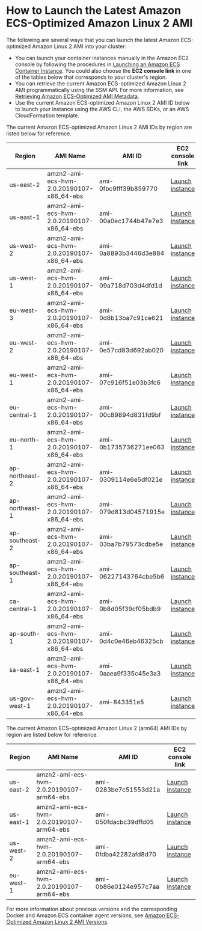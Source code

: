 # How to Launch the Latest Amazon ECS\-Optimized Amazon Linux 2 AMI<a name="al2ami-get-latest"></a>

The following are several ways that you can launch the latest Amazon ECS\-optimized Amazon Linux 2 AMI into your cluster:
+ You can launch your container instances manually in the Amazon EC2 console by following the procedures in [Launching an Amazon ECS Container Instance](launch_container_instance.md)\. You could also choose the **EC2 console link** in one of the tables below that corresponds to your cluster's region\.
+ You can retrieve the current Amazon ECS\-optimized Amazon Linux 2 AMI programmatically using the SSM API\. For more information, see [Retrieving Amazon ECS\-Optimized AMI Metadata](retrieve-ecs-optimized_AMI.md)\.
+ Use the current Amazon ECS\-optimized Amazon Linux 2 AMI ID below to launch your instance using the AWS CLI, the AWS SDKs, or an AWS CloudFormation template\.

The current Amazon ECS\-optimized Amazon Linux 2 AMI IDs by region are listed below for reference\.


| Region | AMI Name | AMI ID | EC2 console link | 
| --- | --- | --- | --- | 
| us\-east\-2 | amzn2\-ami\-ecs\-hvm\-2\.0\.20190107\-x86\_64\-ebs | ami\-0fbc9fff39b859770 | [Launch instance](https://console.aws.amazon.com/ec2/v2/home?region=us-east-2#LaunchInstanceWizard:ami=ami-0fbc9fff39b859770) | 
| us\-east\-1 | amzn2\-ami\-ecs\-hvm\-2\.0\.20190107\-x86\_64\-ebs | ami\-00a0ec1744b47e7e3 | [Launch instance](https://console.aws.amazon.com/ec2/v2/home?region=us-east-1#LaunchInstanceWizard:ami=ami-00a0ec1744b47e7e3) | 
| us\-west\-2 | amzn2\-ami\-ecs\-hvm\-2\.0\.20190107\-x86\_64\-ebs | ami\-0a8893b3446d3e884 | [Launch instance](https://console.aws.amazon.com/ec2/v2/home?region=us-west-2#LaunchInstanceWizard:ami=ami-0a8893b3446d3e884) | 
| us\-west\-1 | amzn2\-ami\-ecs\-hvm\-2\.0\.20190107\-x86\_64\-ebs | ami\-09a718d703d4dfd1d | [Launch instance](https://console.aws.amazon.com/ec2/v2/home?region=us-west-1#LaunchInstanceWizard:ami=ami-09a718d703d4dfd1d) | 
| eu\-west\-3 | amzn2\-ami\-ecs\-hvm\-2\.0\.20190107\-x86\_64\-ebs | ami\-0d8b13ba7c91ce621 | [Launch instance](https://console.aws.amazon.com/ec2/v2/home?region=eu-west-3#LaunchInstanceWizard:ami=ami-0d8b13ba7c91ce621) | 
| eu\-west\-2 | amzn2\-ami\-ecs\-hvm\-2\.0\.20190107\-x86\_64\-ebs | ami\-0e57cd83d692ab020 | [Launch instance](https://console.aws.amazon.com/ec2/v2/home?region=eu-west-2#LaunchInstanceWizard:ami=ami-0e57cd83d692ab020) | 
| eu\-west\-1 | amzn2\-ami\-ecs\-hvm\-2\.0\.20190107\-x86\_64\-ebs | ami\-07c916f51e03b3fc6 | [Launch instance](https://console.aws.amazon.com/ec2/v2/home?region=eu-west-1#LaunchInstanceWizard:ami=ami-07c916f51e03b3fc6) | 
| eu\-central\-1 | amzn2\-ami\-ecs\-hvm\-2\.0\.20190107\-x86\_64\-ebs | ami\-00c89894d831fd9bf | [Launch instance](https://console.aws.amazon.com/ec2/v2/home?region=eu-central-1#LaunchInstanceWizard:ami=ami-00c89894d831fd9bf) | 
| eu\-north\-1 | amzn2\-ami\-ecs\-hvm\-2\.0\.20190107\-x86\_64\-ebs | ami\-0b1735736271ee063 | [Launch instance](https://console.aws.amazon.com/ec2/v2/home?region=eu-north-1#LaunchInstanceWizard:ami=ami-0b1735736271ee063) | 
| ap\-northeast\-2 | amzn2\-ami\-ecs\-hvm\-2\.0\.20190107\-x86\_64\-ebs | ami\-0309114e6e5df021e | [Launch instance](https://console.aws.amazon.com/ec2/v2/home?region=ap-northeast-2#LaunchInstanceWizard:ami=ami-0309114e6e5df021e) | 
| ap\-northeast\-1 | amzn2\-ami\-ecs\-hvm\-2\.0\.20190107\-x86\_64\-ebs | ami\-079d813d04571915e | [Launch instance](https://console.aws.amazon.com/ec2/v2/home?region=ap-northeast-1#LaunchInstanceWizard:ami=ami-079d813d04571915e) | 
| ap\-southeast\-2 | amzn2\-ami\-ecs\-hvm\-2\.0\.20190107\-x86\_64\-ebs | ami\-03ba7b79573cdbe5e | [Launch instance](https://console.aws.amazon.com/ec2/v2/home?region=ap-southeast-2#LaunchInstanceWizard:ami=ami-03ba7b79573cdbe5e) | 
| ap\-southeast\-1 | amzn2\-ami\-ecs\-hvm\-2\.0\.20190107\-x86\_64\-ebs | ami\-06227143764cbe5b6 | [Launch instance](https://console.aws.amazon.com/ec2/v2/home?region=ap-southeast-1#LaunchInstanceWizard:ami=ami-06227143764cbe5b6) | 
| ca\-central\-1 | amzn2\-ami\-ecs\-hvm\-2\.0\.20190107\-x86\_64\-ebs | ami\-0b8d05f39cf05bdb9 | [Launch instance](https://console.aws.amazon.com/ec2/v2/home?region=ca-central-1#LaunchInstanceWizard:ami=ami-0b8d05f39cf05bdb9) | 
| ap\-south\-1 | amzn2\-ami\-ecs\-hvm\-2\.0\.20190107\-x86\_64\-ebs | ami\-0d4c0e46eb46325cb | [Launch instance](https://console.aws.amazon.com/ec2/v2/home?region=ap-south-1#LaunchInstanceWizard:ami=ami-0d4c0e46eb46325cb) | 
| sa\-east\-1 | amzn2\-ami\-ecs\-hvm\-2\.0\.20190107\-x86\_64\-ebs | ami\-0aaea9f335c45e3a3 | [Launch instance](https://console.aws.amazon.com/ec2/v2/home?region=sa-east-1#LaunchInstanceWizard:ami=ami-0aaea9f335c45e3a3) | 
| us\-gov\-west\-1 | amzn2\-ami\-ecs\-hvm\-2\.0\.20190107\-x86\_64\-ebs | ami\-843351e5 | [Launch instance](https://console.aws.amazon.com/ec2/v2/home?region=us-gov-west-1#LaunchInstanceWizard:ami=ami-843351e5) | 

The current Amazon ECS\-optimized Amazon Linux 2 \(arm64\) AMI IDs by region are listed below for reference\.


| Region | AMI Name | AMI ID | EC2 console link | 
| --- | --- | --- | --- | 
| us\-east\-2 | amzn2\-ami\-ecs\-hvm\-2\.0\.20190107\-arm64\-ebs | ami\-0283be7c51553d21a | [Launch instance](https://console.aws.amazon.com/ec2/v2/home?region=us-east-2#LaunchInstanceWizard:ami=ami-0283be7c51553d21a) | 
| us\-east\-1 | amzn2\-ami\-ecs\-hvm\-2\.0\.20190107\-arm64\-ebs | ami\-050fdacbc39dffd05 | [Launch instance](https://console.aws.amazon.com/ec2/v2/home?region=us-east-1#LaunchInstanceWizard:ami=ami-050fdacbc39dffd05) | 
| us\-west\-2 | amzn2\-ami\-ecs\-hvm\-2\.0\.20190107\-arm64\-ebs | ami\-0fdba42282afd8d70 | [Launch instance](https://console.aws.amazon.com/ec2/v2/home?region=us-west-2#LaunchInstanceWizard:ami=ami-0fdba42282afd8d70) | 
| eu\-west\-1 | amzn2\-ami\-ecs\-hvm\-2\.0\.20190107\-arm64\-ebs | ami\-0b86e0124e957c7aa | [Launch instance](https://console.aws.amazon.com/ec2/v2/home?region=eu-west-1#LaunchInstanceWizard:ami=ami-0b86e0124e957c7aa) | 

 For more information about previous versions and the corresponding Docker and Amazon ECS container agent versions, see [Amazon ECS\-Optimized Amazon Linux 2 AMI Versions](al2ami-agent-versions.md)\.